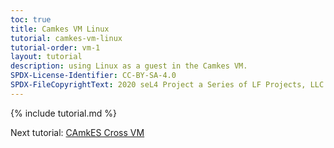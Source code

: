 ```yaml
---
toc: true
title: Camkes VM Linux
tutorial: camkes-vm-linux
tutorial-order: vm-1
layout: tutorial
description: using Linux as a guest in the Camkes VM.
SPDX-License-Identifier: CC-BY-SA-4.0
SPDX-FileCopyrightText: 2020 seL4 Project a Series of LF Projects, LLC.
---
```

{% include tutorial.md %}

Next tutorial: <a href="camkes-vm-crossvm">CAmkES Cross VM</a>
